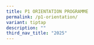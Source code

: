 ```yaml
---
title: P1 ORIENTATION PROGRAMME
permalink: /p1-orientation/
variant: tiptap
description: ""
third_nav_title: "2025"
---
```

